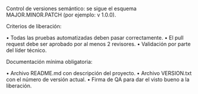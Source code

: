 Control de versiones semántico: se sigue el esquema MAJOR.MINOR.PATCH (por ejemplo: v 1.0.0).

Criterios de liberación:

•	Todas las pruebas automatizadas deben pasar correctamente.
•	El pull request debe ser aprobado por al menos 2 revisores.
•	Validación por parte del líder técnico.

Documentación mínima obligatoria:

•	Archivo README.md con descripción del proyecto.
•	Archivo VERSION.txt con el número de versión actual.
•	Firma de QA para dar el visto bueno a la liberación.